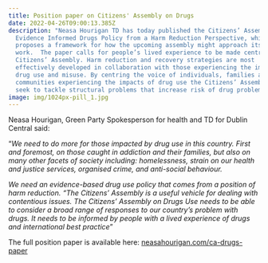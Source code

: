 ```yaml
---
title: Position paper on Citizens' Assembly on Drugs
date: 2022-04-26T09:00:13.385Z
description: "Neasa Hourigan TD has today published the Citizens’ Assembly on
  Evidence Informed Drugs Policy from a Harm Reduction Perspective, which
  proposes a framework for how the upcoming assembly might approach its
  work.  The paper calls for people’s lived experience to be made central to the
  Citizens’ Assembly. Harm reduction and recovery strategies are most
  effectively developed in collaboration with those experiencing the impacts of
  drug use and misuse. By centring the voice of individuals, families and
  communities experiencing the impacts of drug use the Citizens’ Assembly can
  seek to tackle structural problems that increase risk of drug problems. "
image: img/1024px-pill_1.jpg
---
```

Neasa Hourigan, Green Party Spokesperson for health and TD for Dublin Central said:

“*We need to do more for those impacted by drug use in this country. First and foremost, on those caught in addiction and their families, but also on many other facets of society including: homelessness, strain on our health and justice services, organised crime, and anti-social behaviour.*

*We need an evidence-based drug use policy that comes from a position of harm reduction.
“The Citizens’ Assembly is a useful vehicle for dealing with contentious issues. The Citizens’ Assembly on Drugs Use needs to be able to consider a broad range of responses to our country’s problem with drugs. It needs to be informed by people with a lived experience of drugs and international best practice*”

The full position paper is available here: [neasahourigan.com/ca-drugs-paper](https://neasahourigan.com/ca-drugs-paper)